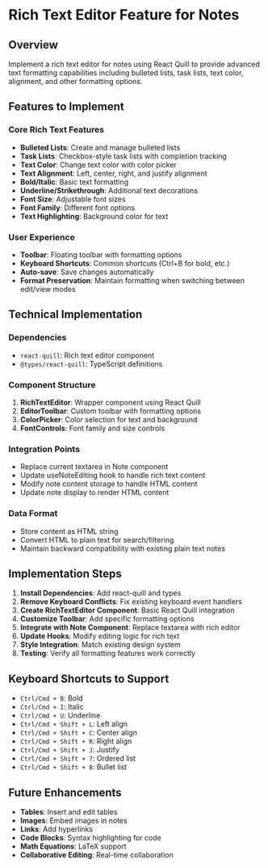 # Rich Text Editor Feature for Notes

## Overview
Implement a rich text editor for notes using React Quill to provide advanced text formatting capabilities including bulleted lists, task lists, text color, alignment, and other formatting options.

## Features to Implement

### Core Rich Text Features
- **Bulleted Lists**: Create and manage bulleted lists
- **Task Lists**: Checkbox-style task lists with completion tracking
- **Text Color**: Change text color with color picker
- **Text Alignment**: Left, center, right, and justify alignment
- **Bold/Italic**: Basic text formatting
- **Underline/Strikethrough**: Additional text decorations
- **Font Size**: Adjustable font sizes
- **Font Family**: Different font options
- **Text Highlighting**: Background color for text

### User Experience
- **Toolbar**: Floating toolbar with formatting options
- **Keyboard Shortcuts**: Common shortcuts (Ctrl+B for bold, etc.)
- **Auto-save**: Save changes automatically
- **Format Preservation**: Maintain formatting when switching between edit/view modes

## Technical Implementation

### Dependencies
- `react-quill`: Rich text editor component
- `@types/react-quill`: TypeScript definitions

### Component Structure
1. **RichTextEditor**: Wrapper component using React Quill
2. **EditorToolbar**: Custom toolbar with formatting options
3. **ColorPicker**: Color selection for text and background
4. **FontControls**: Font family and size controls

### Integration Points
- Replace current textarea in Note component
- Update useNoteEditing hook to handle rich text content
- Modify note content storage to handle HTML content
- Update note display to render HTML content

### Data Format
- Store content as HTML string
- Convert HTML to plain text for search/filtering
- Maintain backward compatibility with existing plain text notes

## Implementation Steps

1. **Install Dependencies**: Add react-quill and types
2. **Remove Keyboard Conflicts**: Fix existing keyboard event handlers
3. **Create RichTextEditor Component**: Basic React Quill integration
4. **Customize Toolbar**: Add specific formatting options
5. **Integrate with Note Component**: Replace textarea with rich editor
6. **Update Hooks**: Modify editing logic for rich text
7. **Style Integration**: Match existing design system
8. **Testing**: Verify all formatting features work correctly

## Keyboard Shortcuts to Support
- `Ctrl/Cmd + B`: Bold
- `Ctrl/Cmd + I`: Italic
- `Ctrl/Cmd + U`: Underline
- `Ctrl/Cmd + Shift + L`: Left align
- `Ctrl/Cmd + Shift + C`: Center align
- `Ctrl/Cmd + Shift + R`: Right align
- `Ctrl/Cmd + Shift + J`: Justify
- `Ctrl/Cmd + Shift + 7`: Ordered list
- `Ctrl/Cmd + Shift + 8`: Bullet list

## Future Enhancements
- **Tables**: Insert and edit tables
- **Images**: Embed images in notes
- **Links**: Add hyperlinks
- **Code Blocks**: Syntax highlighting for code
- **Math Equations**: LaTeX support
- **Collaborative Editing**: Real-time collaboration
